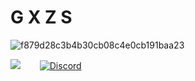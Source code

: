 # G X Z S
![f879d28c3b4b30cb08c4e0cb191baa23](https://user-images.githubusercontent.com/83720143/125366504-73993a80-e376-11eb-8c26-aaaf409a8978.jpg)

![](https://komarev.com/ghpvc/?username=gxzass&color=blue)⠀⠀⠀[![Discord](https://img.shields.io/discord/591914197219016707.svg?label=&logo=discord&logoColor=ffffff&color=7389D8&labelColor=6A7EC2)](https://discord.gg/vtRFWaQMAF)


